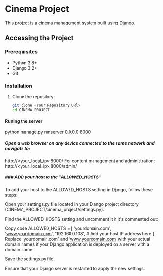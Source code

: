 # Cinema Project

This project is a cinema management system built using Django.

## Accessing the Project

### Prerequisites
- Python 3.8+
- Django 3.2+
- Git

### Installation

1. Clone the repository:
   ```bash
   git clone <Your Repository URl>
   cd CINEMA_PROJECT

#### Runing the server
python manage.py runserver 0.0.0.0:8000

##### Open a web browser on any device connected to the same network and navigate to:
http://<your_local_ip>:8000/
For content management and administration:
http://<your_local_ip>:8000/admin/

##### ### ADD your host to the "ALLOWED_HOSTS"
To add your host to the ALLOWED_HOSTS setting in Django, follow these steps:

Open your settings.py file located in your Django project directory (CINEMA_PROJECT/cinema_project/settings.py).

Find the ALLOWED_HOSTS setting and uncomment it if it's commented out:

Copy code
ALLOWED_HOSTS = [
    'yourdomain.com',
    'www.yourdomain.com',
    '192.168.0.108',  # Add your host IP address here
]
Replace 'yourdomain.com' and 'www.yourdomain.com' with your actual domain names if your Django application is deployed on a server with a domain name.

Save the settings.py file.

Ensure that your Django server is restarted to apply the new settings.
